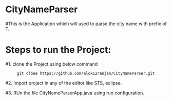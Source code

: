 # CityNameParser

#This is the Application which will used to parse the city name with prefix of T.

# Steps to run the Project:

#1. clone the Project using below command 
		
		 git clone https://github.com/alok12ranjan/CityNameParser.git

#2. Import project in any of the editor like STS, eclipse.

#3. RUn the file CityNameParserApp.java using run configuration.